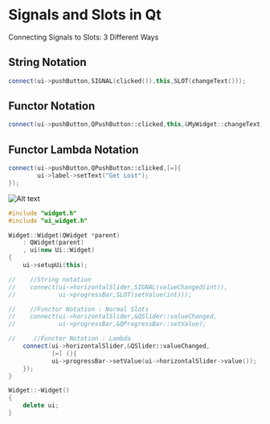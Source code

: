 # Signals and Slots in Qt

Connecting Signals to Slots: 3 Different Ways

## String Notation
```cpp
connect(ui->pushButton,SIGNAL(clicked()),this,SLOT(changeText()));
```

## Functor Notation
```cpp
connect(ui->pushButton,QPushButton::clicked,this,&MyWidget::changeText);
```

## Functor Lambda Notation
```cpp
connect(ui->pushButton,QPushButton::clicked,[=]{
        ui->label->setText("Get Lost");
});
```
![Alt text](../images/Qt_SignalsAndSlots.PNG?raw=true "Title")
```cpp
#include "widget.h"
#include "ui_widget.h"

Widget::Widget(QWidget *parent)
    : QWidget(parent)
    , ui(new Ui::Widget)
{
    ui->setupUi(this);

//    //String notation
//    connect(ui->horizontalSlider,SIGNAL(valueChanged(int)),
//            ui->progressBar,SLOT(setValue(int)));

//    //Functor Notation : Normal Slots
//    connect(ui->horizontalSlider,&QSlider::valueChanged,
//            ui->progressBar,&QProgressBar::setValue);

//     //Functor Notation : Lambda
    connect(ui->horizontalSlider,&QSlider::valueChanged,
            [=] (){
            ui->progressBar->setValue(ui->horizontalSlider->value());
    });
}

Widget::~Widget()
{
    delete ui;
}



```
